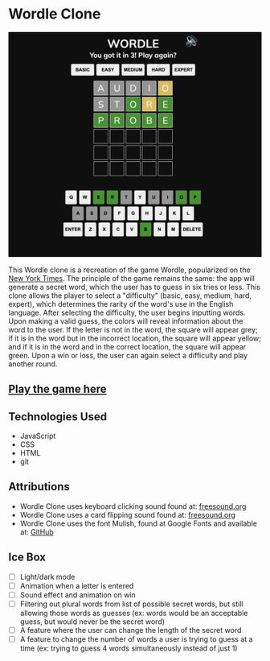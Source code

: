 # Wordle Clone

![A completed game of wordle with a secret word of "probe" guessed in 3 tries](./assets/wordle-screenshot.png)

This Wordle clone is a recreation of the game Wordle, popularized on the [New York Times](https://www.nytimes.com/games/wordle/index.html). The principle of the game remains the same: the app will generate a secret word, which the user has to guess in six tries or less. This clone allows the player to select a "difficulty" (basic, easy, medium, hard, expert), which determines the rarity of the word's use in the English language. After selecting the difficulty, the user begins inputting words. Upon making a valid guess, the colors will reveal information about the word to the user. If the letter is not in the word, the square will appear grey; if it is in the word but in the incorrect location, the square will appear yellow; and if it is in the word and in the correct location, the square will appear green. Upon a win or loss, the user can again select a difficulty and play another round. 

## [Play the game here](https://danielle-wordle-clone.netlify.app/)

## Technologies Used 

- JavaScript
- CSS
- HTML
- git 

## Attributions 

- Wordle Clone uses keyboard clicking sound found at: [freesound.org](https://freesound.org/people/Mcflarben/sounds/523768/)
- Wordle Clone uses a card flipping sound found at: [freesound.org](https://freesound.org/people/Splashdust/sounds/84322/)
- Wordle Clone uses the font Mulish, found at Google Fonts and available at: [GitHub](https://github.com/googlefonts/mulish)

## Ice Box 

- [ ] Light/dark mode 
- [ ] Animation when a letter is entered 
- [ ] Sound effect and animation on win 
- [ ] Filtering out plural words from list of possible secret words, but still allowing those words as guesses (ex: words would be an acceptable guess, but would never be the secret word)
- [ ] A feature where the user can change the length of the secret word 
- [ ] A feature to change the number of words a user is trying to guess at a time (ex: trying to guess 4 words simultaneously instead of just 1)